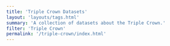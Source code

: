 ```yaml
---
title: 'Triple Crown Datasets'
layout: 'layouts/tags.html'
summary: 'A collection of datasets about the Triple Crown.'
filter: 'Triple Crown'
permalink: '/triple-crown/index.html'
---
```

